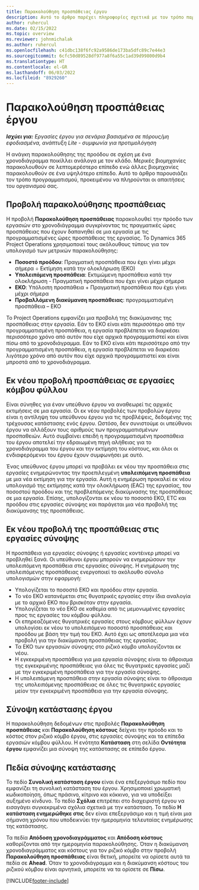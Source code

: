 ```yaml
---
title: Παρακολούθηση προσπάθειας έργου
description: Αυτό το άρθρο παρέχει πληροφορίες σχετικά με τον τρόπο παρακολούθησης της προσπάθειας του έργου και της προόδου της εργασίας.
author: ruhercul
ms.date: 02/15/2022
ms.topic: overview
ms.reviewer: johnmichalak
ms.author: ruhercul
ms.openlocfilehash: c41dbc138f6fc92a9586de173ba5dfc89c7e44e3
ms.sourcegitcommit: 6cfc50d89528df977a8f6a55c1ad39d99800d9b4
ms.translationtype: HT
ms.contentlocale: el-GR
ms.lasthandoff: 06/03/2022
ms.locfileid: "8929260"
---
```

# <a name="project-effort-tracking"></a>Παρακολούθηση προσπάθειας έργου

_**Ισχύει για:** Εργασίες έργου για σενάρια βασισμένα σε πόρους/μη εφοδιασμένα, ανάπτυξη Lite - συμφωνία για προτιμολόγηση_

Η ανάγκη παρακολούθησης της προόδου σε σχέση με ένα χρονοδιάγραμμα ποικίλλει ανάλογα με τον κλάδο. Μερικές βιομηχανίες παρακολουθούν σε λεπτομερέστερο επίπεδο ενώ άλλες βιομηχανίες παρακολουθούν σε ένα υψηλότερο επίπεδο. Αυτό το άρθρο παρουσιάζει τον τρόπο προγραμματισμού, προκειμένου να πληρούνται οι απαιτήσεις του οργανισμού σας.

## <a name="effort-tracking-view"></a>Προβολή παρακολούθησης προσπάθειας

Η προβολή **Παρακολούθηση προσπάθειας** παρακολουθεί την πρόοδο των εργασιών στο χρονοδιάγραμμα συγκρίνοντας τις πραγματικές ώρες προσπάθειας που έχουν δαπανηθεί σε μια εργασία με τις προγραμματισμένες ώρες προσπάθειας της εργασίας. Το Dynamics 365 Project Operations χρησιμοποιεί τους ακόλουθους τύπους για τον υπολογισμό των μετρικών παρακολούθησης:

- **Ποσοστό προόδου**: Πραγματική προσπάθεια που έχει γίνει μέχρι σήμερα ÷ Εκτίμηση κατά την ολοκλήρωση (ΕΚΟ) 
- **Υπολειπόμενη προσπάθεια**: Εκτιμώμενη προσπάθεια κατά την ολοκλήρωση - Πραγματική προσπάθεια που έχει γίνει μέχρι σήμερα 
- **ΕΚΟ**: Υπόλοιπη προσπάθεια + Πραγματική προσπάθεια που έχει γίνει μέχρι σήμερα 
- **Προβαλλόμενη διακύμανση προσπάθειας**: προγραμματισμένη προσπάθεια – ΕΚΟ

Το Project Operations εμφανίζει μια προβολή της διακύμανσης της προσπάθειας στην εργασία. Εάν το ΕΚΟ είναι κάτι περισσότερο από την προγραμματισμένη προσπάθεια, η εργασία προβλέπεται να διαρκέσει περισσότερο χρόνο από αυτόν που είχε αρχικά προγραμματιστεί και είναι πίσω από το χρονοδιάγραμμα. Εάν το ΕΚΟ είναι κάτι περισσότερο από την προγραμματισμένη προσπάθεια, η εργασία προβλέπεται να διαρκέσει λιγότερο χρόνο από αυτόν που είχε αρχικά προγραμματιστεί και είναι μπροστά από το χρονοδιάγραμμα.

## <a name="reprojecting-effort-on-leaf-node-tasks"></a>Εκ νέου προβολή προσπάθειας σε εργασίες κόμβου φύλλου

Είναι σύνηθες για έναν υπεύθυνο έργου να αναθεωρεί τις αρχικές εκτιμήσεις σε μια εργασία. Οι εκ νέου προβολές των προβολών έργου είναι η αντίληψη του υπεύθυνου έργου για τις προβλέψεις, δεδομένης της τρέχουσας κατάστασης ενός έργου. Ωστόσο, δεν συνιστούμε οι υπεύθυνοι έργου να αλλάξουν τους αριθμούς των προγραμματισμένων προσπαθειών. Αυτό συμβαίνει επειδή η προγραμματισμένη προσπάθεια του έργου αποτελεί την εδραιωμένη πηγή αλήθειας για το χρονοδιάγραμμα του έργου και την εκτίμηση του κόστους, και όλοι οι ενδιαφερόμενοι του έργου έχουν συμφωνήσει με αυτό.

Ένας υπεύθυνος έργου μπορεί να προβάλει εκ νέου την προσπάθεια στις εργασίες ενημερώνοντας την προεπιλεγμένη **υπολειπόμενη προσπάθεια** με μια νέα εκτίμηση για την εργασία. Αυτή η ενημέρωση προκαλεί εκ νέου υπολογισμό της εκτίμησης κατά την ολοκλήρωση (EAC) της εργασίας, του ποσοστού προόδου και της προβλεπόμενης διακύμνασης της προσπάθειας σε μια εργασία. Επίσης, υπολογίζονται εκ νέου το ποσοστό ΕΚΟ, ETC και προόδου στις εργασίες σύνοψης και παράγεται μια νέα προβολή της διακύμανσης της προσπάθειας.

## <a name="reprojection-of-effort-on-summary-tasks"></a>Εκ νέου προβολή της προσπάθειας στις εργασίες σύνοψης

Η προσπάθεια για εργασίες σύνοψης ή εργασίες κοντέινερ μπορεί να προβληθεί ξανά. Οι υπεύθυνοι έργου μπορούν να ενημερώσουν την υπολειπόμενη προσπάθεια στις εργασίες σύνοψης. Η ενημέρωση της υπολειπόμενης προσπάθειας ενεργοποιεί το ακόλουθο σύνολο υπολογισμών στην εφαρμογή:

- Υπολογίζεται το ποσοστό ΕΚΟ και προόδου στην εργασία.
- Το νέο ΕΚΟ κατανέμεται στις θυγατρικές εργασίες στην ίδια αναλογία με το αρχικό ΕΚΟ που βρισκόταν στην εργασία.
- Υπολογίζεται το νέο ΕΚΟ σε καθεμία από τις μεμονωμένες εργασίες προς τις εργασίες του κόμβου φύλλου. 
- Οι επηρεαζόμενες θυγατρικές εργασίες στους κόμβους φύλλων έχουν υπολογίσει εκ νέου το υπολειπόμενο ποσοστό προσπάθειας και προόδου με βάση την τιμή του ΕΚΟ. Αυτό έχει ως αποτέλεσμα μια νέα προβολή για την διακύμανση προσπάθειας της εργασίας. 
- Τα ΕΚΟ των εργασιών σύνοψης στο ριζικό κόμβο υπολογίζονται εκ νέου.
- Η εγκεκριμένη προσπάθεια για μια εργασία σύνοψης είναι το άθροισμα της εγκεκριμένης προσπάθειας για όλες τις θυγατρικές εργασίες μαζί με την εγκεκριμένη προσπάθεια για την εργασία σύνοψης.
- Η υπολειπόμενη προσπάθεια στην εργασία σύνοψης είναι το άθροισμα της υπολειπόμενης προσπάθειας σε όλες τις θυγατρικές εργασίες μείον την εγκεκριμένη προσπάθεια για την εργασία σύνοψης.

## <a name="project-status-summary"></a>Σύνοψη κατάστασης έργου

Η παρακολούθηση δεδομένων στις προβολές **Παρακολούθηση προσπάθειας** και **Παρακολούθηση κόστους** δείχνει την πρόοδο και το κόστος στον ριζικό κόμβο έργου, στις εργασίες σύνοψης και τα επίπεδα εργασιών κόμβου φύλλου. Η ενότητα **Κατάσταση** στη σελίδα **Οντότητα έργου** εμφανίζει μια σύνοψη της κατάστασης σε επίπεδο έργου.

## <a name="status-summary-fields"></a>Πεδία σύνοψης κατάστασης

Το πεδίο **Συνολική κατάσταση έργου** είναι ένα επεξεργάσιμο πεδίο που εμφανίζει τη συνολική κατάσταση του έργου. Χρησιμοποιεί χρωματική κωδικοποίηση, όπως πράσινο, κίτρινο και κόκκινο, για να υποδείξει αυξημένο κίνδυνο. Το πεδίο **Σχόλια** επιτρέπει στο διαχειριστή έργου να εισαγάγει συγκεκριμένα σχόλια σχετικά με την κατάσταση. Το πεδίο **Η κατάσταση ενημερώθηκε στις** δεν είναι επεξεργάσιμο και η τιμή είναι μια σήμανση χρόνου που υποδεικνύει την ημερομηνία τελευταίας ενημέρωσης της κατάστασης.

Τα πεδία **Απόδοση χρονοδιαγράμματος** και **Απόδοση κόστους** καθορίζονται από την ημερομηνία παρακολούθησης. Όταν η διακύμανση χρονοδιαγράμματος και κόστους για τον ριζικό κόμβο στην προβολή **Παρακολούθηση προσπάθειας** είναι θετική, μπορείτε να ορίσετε αυτά τα πεδία σε **Ahead**. Όταν το χρονοδιάγραμμα και η διακύμανση κόστους του ριζικού κόμβου είναι αρνητικά, μπορείτε να τα ορίσετε σε **Πίσω**.


[!INCLUDE[footer-include](../includes/footer-banner.md)]
